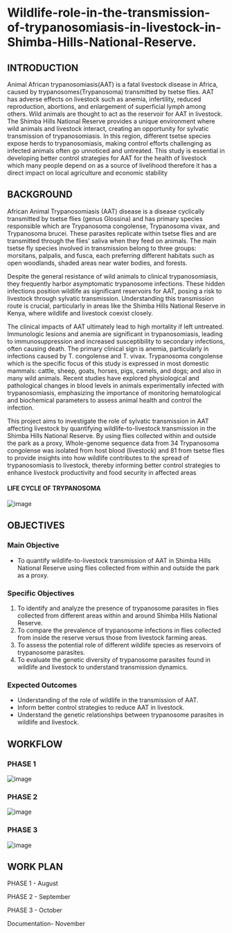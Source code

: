 # Wildlife-role-in-the-transmission-of-trypanosomiasis-in-livestock-in-Shimba-Hills-National-Reserve.

## INTRODUCTION ##

Animal African trypanosomiasis(AAT) is a fatal livestock disease in Africa, caused by trypanosomes(Trypanosoma) transmitted by tsetse flies. AAT has adverse effects on livestock such as anemia, infertility, reduced reproduction, abortions, and enlargement of superficial lymph among others. Wild animals are thought to act as the reservoir for AAT in livestock. The Shimba Hills National Reserve provides a unique environment where wild animals and livestock interact, creating an opportunity for sylvatic transmission of trypanosomiasis. In this region, different tsetse species expose herds to trypanosomiasis, making control efforts challenging as infected animals often go unnoticed and untreated.  This study is essential in developing better control strategies for AAT for the health of livestock which many people depend on as a source of livelihood therefore it has a direct impact on local agriculture and economic stability

## BACKGROUND ##

African Animal Trypanosomiasis (AAT) disease is a disease cyclically transmitted by tsetse flies (genus Glossina) and has primary species responsible which are Trypanosoma congolense, Trypanosoma vivax, and Trypanosoma brucei. These parasites replicate within tsetse flies and are transmitted through the flies' saliva when they feed on animals. The main tsetse fly species involved in transmission belong to three groups: morsitans, palpalis, and fusca, each preferring different habitats such as open woodlands, shaded areas near water bodies, and forests.

Despite the general resistance of wild animals to clinical trypanosomiasis, they frequently harbor asymptomatic trypanosome infections. These hidden infections position wildlife as significant reservoirs for AAT, posing a risk to livestock through sylvatic transmission. Understanding this transmission route is crucial, particularly in areas like the Shimba Hills National Reserve in Kenya, where wildlife and livestock coexist closely.

The clinical impacts of AAT ultimately lead to high mortality if left untreated. Immunologic lesions and anemia are significant in trypanosomiasis, leading to immunosuppression and increased susceptibility to secondary infections, often causing death. The primary clinical sign is anemia, particularly in infections caused by T. congolense and T. vivax. Trypanosoma congolense which is the specific focus of this study is expressed in most domestic mammals: cattle, sheep, goats, horses, pigs, camels, and dogs; and also in many wild animals. Recent studies have explored physiological and pathological changes in blood levels in animals experimentally infected with trypanosomiasis, emphasizing the importance of monitoring hematological and biochemical parameters to assess animal health and control the infection.

This project aims to investigate the role of sylvatic transmission in AAT affecting livestock by quantifying wildlife-to-livestock transmission in the Shimba Hills National Reserve. By using flies collected within and outside the park as a proxy, Whole-genome sequence data from 34 Trypanosoma congolense was isolated from host blood (livestock) and 81 from tsetse flies to provide insights into how wildlife contributes to the spread of trypanosomiasis to livestock, thereby informing better control strategies to enhance livestock productivity and food security in affected areas

#### LIFE CYCLE OF TRYPANOSOMA
![image](https://github.com/user-attachments/assets/f2a01d4f-5d86-4954-baf5-2f9a55ef655c)



## OBJECTIVES ##
### Main Objective ###

- To quantify wildlife-to-livestock transmission of AAT in Shimba Hills National Reserve using flies collected from within and outside the park as a proxy.
### Specific Objectives

1. To identify and analyze the presence of trypanosome parasites in flies collected from different areas within and around Shimba Hills National Reserve.
2. To compare the prevalence of trypanosome infections in flies collected from inside the reserve versus those from livestock farming areas.
3. To assess the potential role of different wildlife species as reservoirs of trypanosome parasites.
4. To evaluate the genetic diversity of trypanosome parasites found in wildlife and livestock to understand transmission dynamics.
### Expected Outcomes

- Understanding of the role of wildlife in the transmission of AAT.
- Inform better control strategies to reduce AAT in livestock.
- Understand the genetic relationships between trypanosome parasites in wildlife and livestock.
## WORKFLOW
### PHASE 1
![image](https://github.com/user-attachments/assets/8a807f58-67ea-48d7-a38d-71808b18122f)

### PHASE 2
![image](https://github.com/user-attachments/assets/8e366f1e-cf91-4420-9ab1-235d72a9577a)

### PHASE 3
![image](https://github.com/user-attachments/assets/7dadf27d-5966-4e3c-b746-d1cbd9784998)


## WORK PLAN
PHASE 1 - August

PHASE 2 - September

PHASE 3 - October

Documentation- November









